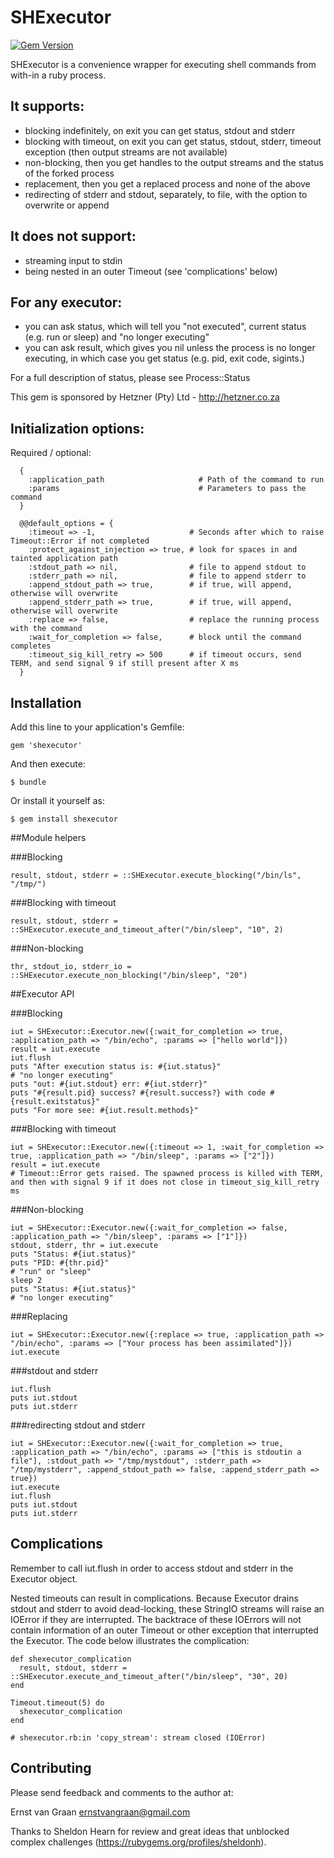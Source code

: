 # SHExecutor

[![Gem Version](https://badge.fury.io/rb/shexecutor.png)](https://badge.fury.io/rb/shexecutor)

SHExecutor is a convenience wrapper for executing shell commands from with-in a ruby process.

## It supports:
- blocking indefinitely, on exit you can get status, stdout and stderr
- blocking with timeout, on exit you can get status, stdout, stderr, timeout exception (then output streams are not available)
- non-blocking, then you get handles to the output streams and the status of the forked process
- replacement, then you get a replaced process and none of the above
- redirecting of stderr and stdout, separately, to file, with the option to overwrite or append

## It does not support:
- streaming input to stdin
- being nested in an outer Timeout (see 'complications' below)

## For any executor:
- you can ask status, which will tell you "not executed", current status (e.g. run or sleep) and "no longer executing"
- you can ask result, which gives you nil unless the process is no longer executing, in which case you get status (e.g. pid, exit code, sigints.)

For a full description of status, please see Process::Status

This gem is sponsored by Hetzner (Pty) Ltd - http://hetzner.co.za

## Initialization options:

Required / optional:

```
  {
    :application_path                     # Path of the command to run
    :params                               # Parameters to pass the command
  }
```

```
  @@default_options = {
    :timeout => -1,                     # Seconds after which to raise Timeout::Error if not completed
    :protect_against_injection => true, # look for spaces in and tainted application path
    :stdout_path => nil,                # file to append stdout to
    :stderr_path => nil,                # file to append stderr to
    :append_stdout_path => true,        # if true, will append, otherwise will overwrite
    :append_stderr_path => true,        # if true, will append, otherwise will overwrite
    :replace => false,                  # replace the running process with the command
    :wait_for_completion => false,      # block until the command completes
    :timeout_sig_kill_retry => 500      # if timeout occurs, send TERM, and send signal 9 if still present after X ms
  }
```

## Installation

Add this line to your application's Gemfile:

    gem 'shexecutor'

And then execute:

    $ bundle

Or install it yourself as:

    $ gem install shexecutor

##Module helpers

###Blocking

```
result, stdout, stderr = ::SHExecutor.execute_blocking("/bin/ls", "/tmp/")
```

###Blocking with timeout

```
result, stdout, stderr = ::SHExecutor.execute_and_timeout_after("/bin/sleep", "10", 2)
```

###Non-blocking

```
thr, stdout_io, stderr_io = ::SHExecutor.execute_non_blocking("/bin/sleep", "20")
```

##Executor API

###Blocking

```
iut = SHExecutor::Executor.new({:wait_for_completion => true, :application_path => "/bin/echo", :params => ["hello world"]})
result = iut.execute
iut.flush
puts "After execution status is: #{iut.status}"
# "no longer executing"
puts "out: #{iut.stdout} err: #{iut.stderr}"
puts "#{result.pid} success? #{result.success?} with code #{result.exitstatus}"
puts "For more see: #{iut.result.methods}"
```

###Blocking with timeout

```
iut = SHExecutor::Executor.new({:timeout => 1, :wait_for_completion => true, :application_path => "/bin/sleep", :params => ["2"]})
result = iut.execute
# Timeout::Error gets raised. The spawned process is killed with TERM, and then with signal 9 if it does not close in timeout_sig_kill_retry ms
```

###Non-blocking

```
iut = SHExecutor::Executor.new({:wait_for_completion => false, :application_path => "/bin/sleep", :params => ["1"]})
stdout, stderr, thr = iut.execute
puts "Status: #{iut.status}"
puts "PID: #{thr.pid}"
# "run" or "sleep"
sleep 2
puts "Status: #{iut.status}"
# "no longer executing"
```

###Replacing

```
iut = SHExecutor::Executor.new({:replace => true, :application_path => "/bin/echo", :params => ["Your process has been assimilated"]})
iut.execute
```

###stdout and stderr

```
iut.flush
puts iut.stdout
puts iut.stderr
```

###redirecting stdout and stderr
```
iut = SHExecutor::Executor.new({:wait_for_completion => true, :application_path => "/bin/echo", :params => ["this is stdoutin a file"], :stdout_path => "/tmp/mystdout", :stderr_path => "/tmp/mystderr", :append_stdout_path => false, :append_stderr_path => true})
iut.execute
iut.flush
puts iut.stdout
puts iut.stderr
```

## Complications
  Remember to call iut.flush in order to access stdout and stderr in the Executor object.

  Nested timeouts can result in complications. Because Executor drains stdout and stderr to avoid dead-locking, these StringIO streams will raise an IOError if they are interrupted. The backtrace of these IOErrors will not contain information of an outer Timeout or other exception that interrupted the Executor. The code below illustrates the complication:

```
def shexecutor_complication
  result, stdout, stderr = ::SHExecutor.execute_and_timeout_after("/bin/sleep", "30", 20)
end

Timeout.timeout(5) do
  shexecutor_complication
end

# shexecutor.rb:in 'copy_stream': stream closed (IOError)
```

## Contributing

  Please send feedback and comments to the author at:

  Ernst van Graan <ernstvangraan@gmail.com>

  Thanks to Sheldon Hearn for review and great ideas that unblocked complex challenges (https://rubygems.org/profiles/sheldonh).

